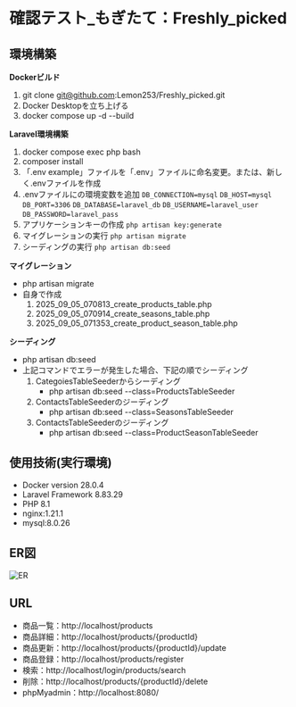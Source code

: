 # 確認テスト_もぎたて：Freshly_picked

## 環境構築

**Dockerビルド**
1. git clone git@github.com:Lemon253/Freshly_picked.git
2. Docker Desktopを立ち上げる
3. docker compose up -d --build

**Laravel環境構築**
1. docker compose exec php bash
2. composer install
3. 「.env example」ファイルを「.env」ファイルに命名変更。または、新しく.envファイルを作成
4. .envファイルにの環境変数を追加
`DB_CONNECTION=mysql`
`DB_HOST=mysql`
`DB_PORT=3306`
`DB_DATABASE=laravel_db`
`DB_USERNAME=laravel_user`
`DB_PASSWORD=laravel_pass`
5. アプリケーションキーの作成
`php artisan key:generate`
6. マイグレーションの実行
`php artisan migrate`
7. シーディングの実行
`php artisan db:seed`

**マイグレーション**
* php artisan migrate
* 自身で作成
    1. 2025_09_05_070813_create_products_table.php
    2. 2025_09_05_070914_create_seasons_table.php
    3. 2025_09_05_071353_create_product_season_table.php

**シーディング**
* php artisan db:seed
* 上記コマンドでエラーが発生した場合、下記の順でシーディング
    1. CategoiesTableSeederからシーディング
        - php artisan db:seed --class=ProductsTableSeeder
    2. ContactsTableSeederのジーディング
        - php artisan db:seed --class=SeasonsTableSeeder
    2. ContactsTableSeederのジーディング
        - php artisan db:seed --class=ProductSeasonTableSeeder

## 使用技術(実行環境)
- Docker version 28.0.4
- Laravel Framework 8.83.29
- PHP 8.1
- nginx:1.21.1
- mysql:8.0.26

<!-- ER図内容OK -->
## ER図
![ER](https://github.com/Lemon253/Freshly_picked/blob/main/ER%EF%BC%BFmogitate.png)

## URL
* 商品一覧：http://localhost/products
* 商品詳細：http://localhost/products/{productId}
* 商品更新：http://localhost/products/{productId}/update
* 商品登録：http://localhost/products/register
* 検索：http://localhost/login/products/search
* 削除：http://localhost/products/{productId}/delete
* phpMyadmin：http://localhost:8080/